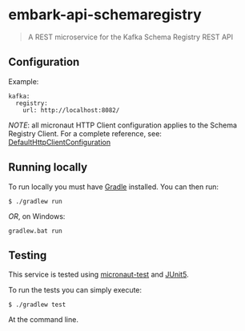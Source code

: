 # embark-api-schemaregistry #

> A REST microservice for the Kafka Schema Registry REST API

## Configuration ##

Example:

    kafka:
      registry:
        url: http://localhost:8082/
    
*NOTE*: all micronaut HTTP Client configuration applies to the Schema Registry Client.
For a complete reference, see: 
[DefaultHttpClientConfiguration](https://docs.micronaut.io/latest/guide/configurationreference.html#io.micronaut.http.client.DefaultHttpClientConfiguration)

## Running locally ##

To run locally you must have [Gradle](https://gradle.org/) installed. You can then run:

    $ ./gradlew run
    
_OR_, on Windows:

    gradlew.bat run
    
## Testing ##

This service is tested using [micronaut-test](https://micronaut-projects.github.io/micronaut-test/latest/guide/index.html) 
and [JUnit5](https://junit.org/junit5/).

To run the tests you can simply execute:

    $ ./gradlew test
    
At the command line.


